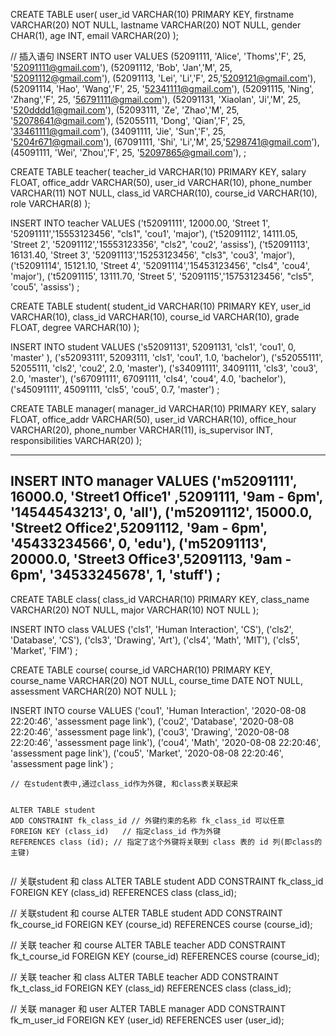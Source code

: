 CREATE TABLE user(
  user_id   VARCHAR(10) PRIMARY KEY,
  firstname VARCHAR(20) NOT NULL,
  lastname  VARCHAR(20) NOT NULL,
  gender    CHAR(1),
  age       INT,
  email     VARCHAR(20)
);

// 插入语句
INSERT INTO user 
VALUES
(52091111, 'Alice', 'Thoms','F', 25, '52091111@gmail.com'),
(52091112, 'Bob', 'Jan','M', 25, '52091112@gmail.com'),
(52091113, 'Lei', 'Li','F', 25,'5209121@gmail.com'),
(52091114, 'Hao', 'Wang','F', 25, '52341111@gmail.com'),
(52091115, 'Ning', 'Zhang','F', 25, '56791111@gmail.com'),
(52091131, 'Xiaolan', 'Ji','M', 25, '520dddd1@gmail.com'),
(52093111, 'Ze', 'Zhao','M', 25, '52078641@gmail.com'),
(52055111, 'Dong', 'Qian','F', 25, '33461111@gmail.com'),
(34091111, 'Jie', 'Sun','F', 25, '5204r671@gmail.com'),
(67091111, 'Shi', 'Li','M', 25,'5298741@gmail.com'),
(45091111, 'Wei', 'Zhou','F', 25, '52097865@gmail.com'),
;

CREATE TABLE teacher(
  teacher_id   VARCHAR(10) PRIMARY KEY,
  salary       FLOAT,
  office_addr  VARCHAR(50),
  user_id      VARCHAR(10),
  phone_number VARCHAR(11) NOT NULL,
  class_id     VARCHAR(10),
  course_id    VARCHAR(10),
  role         VARCHAR(8)
);

INSERT INTO teacher 
VALUES
('t52091111', 12000.00, 'Street 1', '52091111','15553123456', "cls1", 'cou1', 'major'),
('t52091112', 14111.05, 'Street 2', '52091112','15553123356', "cls2", 'cou2', 'assiss'),
('t52091113', 16131.40, 'Street 3', '52091113','15253123456', "cls3", 'cou3', 'major'),
('t52091114', 15121.10, 'Street 4', '52091114','15453123456', "cls4", 'cou4', 'major'),
('t52091115', 13111.70, 'Street 5', '52091115','15753123456', "cls5", 'cou5', 'assiss')
;

CREATE TABLE student(
  student_id   VARCHAR(10) PRIMARY KEY,
  user_id      VARCHAR(10),
  class_id     VARCHAR(10),
  course_id    VARCHAR(10),
  grade        FLOAT,
  degree       VARCHAR(10)
);

INSERT INTO student 
VALUES
('s52091131', 52091131, 'cls1', 'cou1', 0, 'master' ),
('s52093111', 52093111, 'cls1', 'cou1', 1.0, 'bachelor'),
('s52055111', 52055111, 'cls2', 'cou2', 2.0, 'master'),
('s34091111', 34091111, 'cls3', 'cou3', 2.0, 'master'),
('s67091111', 67091111, 'cls4', 'cou4', 4.0, 'bachelor'),
('s45091111', 45091111, 'cls5', 'cou5', 0.7, 'master')
;




CREATE TABLE manager(
  manager_id   VARCHAR(10) PRIMARY KEY,
  salary       FLOAT,
  office_addr  VARCHAR(50),
  user_id      VARCHAR(10),
  office_hour  VARCHAR(20),
  phone_number VARCHAR(11),
  is_supervisor    INT,
  responsibilities VARCHAR(20)
);

---
INSERT INTO manager
VALUES
('m52091111', 16000.0, 'Street1 Office1' ,52091111, '9am - 6pm', '14544543213', 0, 'all'),
('m52091112', 15000.0, 'Street2 Office2',52091112, '9am - 6pm', '45433234566', 0, 'edu'),
('m52091113', 20000.0, 'Street3 Office3',52091113, '9am - 6pm', '34533245678', 1, 'stuff')
;
----

CREATE TABLE class(
  class_id   VARCHAR(10) PRIMARY KEY,
  class_name VARCHAR(20) NOT NULL,
  major  VARCHAR(10) NOT NULL
);

INSERT INTO class
VALUES
('cls1', 'Human Interaction', 'CS'),
('cls2', 'Database', 'CS'),
('cls3', 'Drawing', 'Art'),
('cls4', 'Math', 'MIT'),
('cls5', 'Market', 'FIM')
;



CREATE TABLE course(
  course_id   VARCHAR(10) PRIMARY KEY,
  course_name VARCHAR(20) NOT NULL,
  course_time DATE NOT NULL,
  assessment  VARCHAR(20) NOT NULL
);

INSERT INTO course
VALUES
('cou1', 'Human Interaction', '2020-08-08 22:20:46', 'assessment page link'),
('cou2', 'Database', '2020-08-08 22:20:46',  'assessment page link'),
('cou3', 'Drawing', '2020-08-08 22:20:46', 'assessment page link'),
('cou4', 'Math', '2020-08-08 22:20:46', 'assessment page link'),
('cou5', 'Market', '2020-08-08 22:20:46', 'assessment page link')
;

```
// 在student表中,通过class_id作为外键, 和class表关联起来


ALTER TABLE student
ADD CONSTRAINT fk_class_id // 外键约束的名称 fk_class_id 可以任意
FOREIGN KEY (class_id)   // 指定class_id 作为外键
REFERENCES class (id); // 指定了这个外键将关联到 class 表的 id 列(即class的主键)


```
// 关联student 和 class
ALTER TABLE student
ADD CONSTRAINT fk_class_id
FOREIGN KEY (class_id)
REFERENCES class (class_id);


// 关联student 和 course
ALTER TABLE student
ADD CONSTRAINT fk_course_id
FOREIGN KEY (course_id)
REFERENCES course (course_id);


// 关联 teacher 和 course
ALTER TABLE teacher
ADD CONSTRAINT fk_t_course_id
FOREIGN KEY (course_id)
REFERENCES course (course_id);

// 关联 teacher 和 class
ALTER TABLE teacher
ADD CONSTRAINT fk_t_class_id
FOREIGN KEY (class_id)
REFERENCES class (class_id);


// 关联 manager 和 user
ALTER TABLE manager
ADD CONSTRAINT fk_m_user_id
FOREIGN KEY (user_id)
REFERENCES user (user_id);

